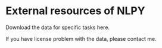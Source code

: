 External resources of NLPY
===

Download the data for specific tasks here. 

If you have license problem with the data, please contact me.
